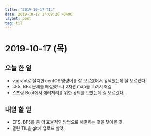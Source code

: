 ```yaml
---
title: "2019-10-17 TIL"
date: 2019-10-17 17:09:28 -0400
layout: post
tag: til
---
```


# 2019-10-17 (목)
## 오늘 한 일
- vagrant로 설치한 centOS 명령어를 잘 모르겠어서 검색했는데 잘 모르겠다.
- DFS, BFS 문제를 해결했으나 2차원 map을 그려서 해결
- 스프링 Boot에서 에러처리를 위한 강의를 보았는데 잘 모르겠다. 


## 내일 할 일
- DFS, BFS를 좀 더 효율적인 방법으로 해결하는 것을 찾아볼 것
- 밀린 TIL을 git에 업로드 할것.
